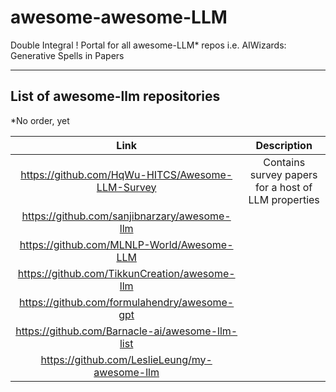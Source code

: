 # awesome-awesome-LLM
Double Integral ! Portal for all awesome-LLM* repos i.e. AIWizards: Generative Spells in Papers
***
## List of awesome-llm repositories
*No order, yet
   
| Link | Description | 
| :-: | :-: |
| https://github.com/HqWu-HITCS/Awesome-LLM-Survey | Contains survey papers for a host of LLM properties |
| https://github.com/sanjibnarzary/awesome-llm | |
| https://github.com/MLNLP-World/Awesome-LLM | |
| https://github.com/TikkunCreation/awesome-llm | |
| https://github.com/formulahendry/awesome-gpt | |
| https://github.com/Barnacle-ai/awesome-llm-list | |
| https://github.com/LeslieLeung/my-awesome-llm | |

